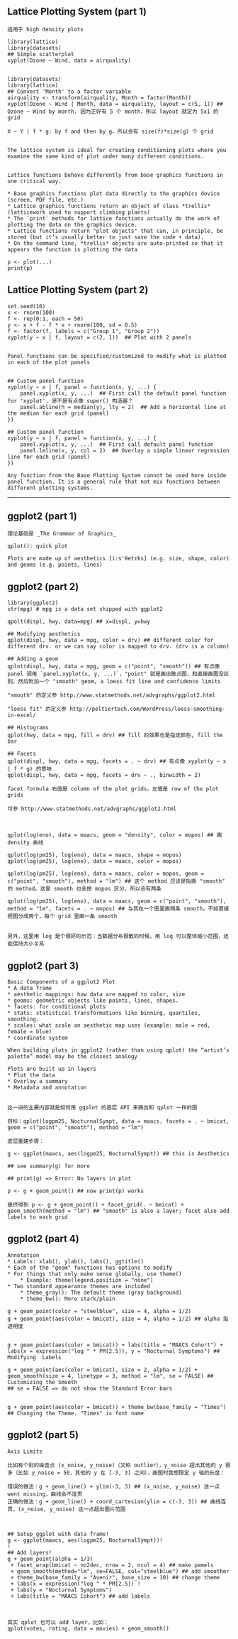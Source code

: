 ## Lattice Plotting System (part 1)

	适用于 high density plots
	
	library(lattice)
	library(datasets)
	## Simple scatterplot
	xyplot(Ozone ~ Wind, data = airquality)
	
	
	library(datasets)
	library(lattice)
	## Convert 'Month' to a factor variable
	airquality <- transform(airquality, Month = factor(Month))
	xyplot(Ozone ~ Wind | Month, data = airquality, layout = c(5, 1)) ## Ozone ~ Wind by month. 因为正好有 5 个 month，所以 layout 就定为 5x1 的 grid
	
	X ~ Y | f * g: by f and then by g，所以会有 size(f)*size(g) 个 grid
	
	
	The lattice system is ideal for creating conditioning plots where you examine the same kind of plot under many different conditions.
	
	
	Lattice functions behave differently from base graphics functions in one critical way.

	* Base graphics functions plot data directly to the graphics device (screen, PDF file, etc.)
	* Lattice graphics functions return an object of class *trellis* (latticework used to support climbing plants)
	* The `print` methods for lattice functions actually do the work of plotting the data on the graphics device.
	* Lattice functions return "plot objects" that can, in principle, be stored (but it’s usually better to just save the code + data).
	* On the command line, *trellis* objects are auto-printed so that it appears the function is plotting the data
	
	p <- plot(...)
	print(p)
	
## Lattice Plotting System (part 2)

	set.seed(10)
	x <- rnorm(100)
	f <- rep(0:1, each = 50)
	y <- x + f - f * x + rnorm(100, sd = 0.5)
	f <- factor(f, labels = c("Group 1", "Group 2"))
	xyplot(y ~ x | f, layout = c(2, 1))  ## Plot with 2 panels


	Panel functions can be specified/customized to modify what is plotted in each of the plot panels
	
	
	## Custom panel function
	xyplot(y ~ x | f, panel = function(x, y, ...) {
		panel.xyplot(x, y, ...)  ## First call the default panel function for 'xyplot'. 是不是有点像 super() 构造器？
		panel.abline(h = median(y), lty = 2)  ## Add a horizontal line at the median for each grid (panel)
	})
	
	## Custom panel function
	xyplot(y ~ x | f, panel = function(x, y, ...) {
		panel.xyplot(x, y, ...)  ## First call default panel function
		panel.lmline(x, y, col = 2)  ## Overlay a simple linear regression line for each grid (panel)
	})
	
	Any function from the Base Plotting System cannot be used here inside panel function. It is a general rule that not mix functions between different plotting systems.
	
-----

## ggplot2 (part 1)

	理论基础是 _The Grammar of Graphics_

	qplot(): quick plot
	
	Plots are made up of aesthetics [i:s'θetɪks] (e.g. size, shape, color) and geoms (e.g. points, lines)
	
## ggplot2 (part 2)
	
	library(ggplot2)
	str(mpg) # mpg is a data set shipped with ggplot2
	
	qpolt(displ, hwy, data=mpg) ## x=displ, y=hwy
	
	## Modifying aesthetics
	qplot(displ, hwy, data = mpg, color = drv) ## different color for different drv. or we can say color is mapped to drv. (drv is a column)

	## Adding a geom
	qplot(displ, hwy, data = mpg, geom = c("point", "smooth")) ## 有点像 panel 调用 `panel.xyplot(x, y, ...)`，"point" 就是画出散点图，和直接画图没区别。然后附加一个 "smooth" geom, a loess fit line and confidence limits
	
	"smooth" 的定义参 http://www.statmethods.net/advgraphs/ggplot2.html
	
	"loess fit" 的定义参 http://peltiertech.com/WordPress/loess-smoothing-in-excel/
	
	## Histograms
	qplot(hwy, data = mpg, fill = drv) ## fill 的效果也是指定颜色, fill the bar
	
	## Facets
	qplot(displ, hwy, data = mpg, facets = . ~ drv) ## 有点像 xyplot(y ~ x | f * g) 的意味
	qplot(displ, hwy, data = mpg, facets = drv ~ ., binwidth = 2) 
	
	facet formula 右值是 column of the plot grids，左值是 row of the plot grids
	
	可参 http://www.statmethods.net/advgraphs/ggplot2.html
	
	
	
	qplot(log(eno), data = maacs, geom = "density", color = mopos) ## 画 density 曲线

	qplot(log(pm25), log(eno), data = maacs, shape = mopos)
	qplot(log(pm25), log(eno), data = maacs, color = mopos) 

	qplot(log(pm25), log(eno), data = maacs, color = mopos, geom = c("point", "smooth"), method = "lm") ## 这个 method 应该是指画 "smooth" 的 method。这里 smooth 也会按 mopos 区分，所以会有两条
	
	qplot(log(pm25), log(eno), data = maacs, geom = c("point", "smooth"), method = "lm", facets = . ~ mopos) ## 与其在一个图里画两条 smooth，不如直接把图分成两个，每个 grid 里画一条 smooth
	
	
	另外，这里用 log 是个很好的示范：当数据分布很散的时候，用 log 可以整体缩小范围，还能保持大小关系
	
## ggplot2 (part 3)

	Basic Components of a ggplot2 Plot 
	* A data frame 
	* aesthetic mappings: how data are mapped to color, size  
	* geoms: geometric objects like points, lines, shapes.  
	* facets: for conditional plots  
	* stats: statistical transformations like binning, quantiles, smoothing.  
	* scales: what scale an aesthetic map uses (example: male = red, female = blue)
	* coordinate system 
	
	When building plots in ggplot2 (rather than using qplot) the “artist’s palette” model may be the closest analogy 

	Plots are built up in layers 
	* Plot the data 
	* Overlay a summary 
	* Metadata and annotation 
	
	
	这一讲的主要内容就是如何用 ggplot 的底层 API 来画出和 qplot 一样的图
	
	目标：qplot(logpm25, NocturnalSympt, data = maacs, facets = . ~ bmicat, geom = c("point", "smooth"), method = "lm")

	底层重建步骤：
	
	g <- ggplot(maacs, aes(logpm25, NocturnalSympt)) ## this is Aesthetics
	
	## see summary(g) for more
	
	## print(g) => Error: No layers in plot
	
	p <- g + geom_point() ## now print(p) works
	
	最终得到 p <- g + geom_point() + facet_grid(. ~ bmicat) + geom_smooth(method = "lm") ## "smooth" is also a layer; facet also add labels to each grid
	
## ggplot2 (part 4)
	
	Annotation 
	* Labels: xlab(), ylab(), labs(), ggtitle() 
	* Each of the "geom" functions has options to modify  
	* For things that only make sense globally, use theme()  
		* Example: theme(legend.position = "none")  
	* Two standard appearance themes are included 
		* theme_gray(): The default theme (gray background) 
		* theme_bw(): More stark/plain  
	
	g + geom_point(color = "steelblue", size = 4, alpha = 1/2)
	g + geom_point(aes(color = bmicat), size = 4, alpha = 1/2) ## alpha 指透明度

	
	g + geom_point(aes(color = bmicat)) + labs(title = "MAACS Cohort") + labs(x = expression("log " * PM[2.5]), y = "Nocturnal Symptoms") ## Modifying	Labels

	g + geom_point(aes(color = bmicat), size = 2, alpha = 1/2) + geom_smooth(size = 4, linetype = 3, method = "lm", se = FALSE) ## Customizing the Smooth
	## se = FALSE => do not show the Standard Error bars

	
	g + geom_point(aes(color = bmicat)) + theme_bw(base_family = "Times") ## Changing the Theme. "Times" is font name
	
## ggplot2 (part 5)

	Axis Limits

	比如有个别的噪音点 (x_noise, y_noise)（又称 outlier），y_noise 超出其他的 y 很多（比如 y_noise = 50，其他的 y 在 [-3, 3] 之间），画图时我想限定 y 轴的长度：
	
	错误的做法：g + geom_line() + ylim(-3, 3) ## (x_noise, y_noise) 这一点 went missing，曲线会不连贯
	正确的做法：g + geom_line() + coord_cartesian(ylim = c(-3, 3)) ## 曲线连贯，(x_noise, y_noise) 这一点超出图片范围
	
	
	
	## Setup ggplot with data frame!
	g <- ggplot(maacs, aes(logpm25, NocturnalSympt))!
	!
	## Add layers!
	g + geom_point(alpha = 1/3)
	 + facet_wrap(bmicat ~ no2dec, nrow = 2, ncol = 4) ## make pamels
	 + geom_smooth(method="lm", se=FALSE, col="steelblue") ## add smoother
	 + theme_bw(base_family = "Avenir", base_size = 10) ## change theme
	 + labs(x = expression("log " * PM[2.5]) !
	 + labs(y = "Nocturnal Symptoms")
	 + labs(title = "MAACS Cohort") ## add labels

	
	
	其实 qplot 也可以 add layer，比如：
	qplot(votes, rating, data = movies) + geom_smooth()